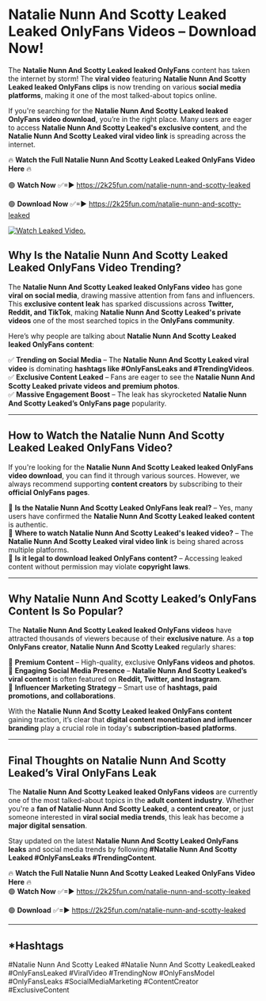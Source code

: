 # Natalie Nunn And Scotty Leaked Leaked OnlyFans Videos – Download Now!

The **Natalie Nunn And Scotty Leaked leaked OnlyFans** content has taken the internet by storm! The **viral video** featuring **Natalie Nunn And Scotty Leaked leaked OnlyFans clips** is now trending on various **social media platforms**, making it one of the most talked-about topics online.  

If you're searching for the **Natalie Nunn And Scotty Leaked leaked OnlyFans video download**, you’re in the right place. Many users are eager to access **Natalie Nunn And Scotty Leaked's exclusive content**, and the **Natalie Nunn And Scotty Leaked viral video link** is spreading across the internet.  

🔥 **Watch the Full Natalie Nunn And Scotty Leaked Leaked OnlyFans Video Here** 🔥  

🟢 **Watch Now** ✅=► https://2k25fun.com/natalie-nunn-and-scotty-leaked

🟢 **Download Now** ✅=► https://2k25fun.com/natalie-nunn-and-scotty-leaked

[![Watch Leaked Video.](https://miro.medium.com/v2/resize:fit:828/format:webp/1*cilzJN44JGOrTw9NJCrNHA.gif "Watch Leaked Video")](https://2k25fun.com/natalie-nunn-and-scotty-leaked)

## **Why Is the Natalie Nunn And Scotty Leaked Leaked OnlyFans Video Trending?**  

The **Natalie Nunn And Scotty Leaked leaked OnlyFans video** has gone **viral on social media**, drawing massive attention from fans and influencers. This **exclusive content leak** has sparked discussions across **Twitter, Reddit, and TikTok**, making **Natalie Nunn And Scotty Leaked's private videos** one of the most searched topics in the **OnlyFans community**.  

Here’s why people are talking about **Natalie Nunn And Scotty Leaked leaked OnlyFans content**:  

✅ **Trending on Social Media** – The **Natalie Nunn And Scotty Leaked viral video** is dominating **hashtags like #OnlyFansLeaks and #TrendingVideos**.  
✅ **Exclusive Content Leaked** – Fans are eager to see the **Natalie Nunn And Scotty Leaked private videos and premium photos**.  
✅ **Massive Engagement Boost** – The leak has skyrocketed **Natalie Nunn And Scotty Leaked’s OnlyFans page** popularity.  

---

## **How to Watch the Natalie Nunn And Scotty Leaked Leaked OnlyFans Video?**  

If you're looking for the **Natalie Nunn And Scotty Leaked leaked OnlyFans video download**, you can find it through various sources. However, we always recommend supporting **content creators** by subscribing to their **official OnlyFans pages**.  

🔹 **Is the Natalie Nunn And Scotty Leaked OnlyFans leak real?** – Yes, many users have confirmed the **Natalie Nunn And Scotty Leaked leaked content** is authentic.  
🔹 **Where to watch Natalie Nunn And Scotty Leaked's leaked video?** – The **Natalie Nunn And Scotty Leaked viral video link** is being shared across multiple platforms.  
🔹 **Is it legal to download leaked OnlyFans content?** – Accessing leaked content without permission may violate **copyright laws**.  

---

## **Why Natalie Nunn And Scotty Leaked’s OnlyFans Content Is So Popular?**  

The **Natalie Nunn And Scotty Leaked leaked OnlyFans videos** have attracted thousands of viewers because of their **exclusive nature**. As a **top OnlyFans creator**, **Natalie Nunn And Scotty Leaked** regularly shares:  

📌 **Premium Content** – High-quality, exclusive **OnlyFans videos and photos**.  
📌 **Engaging Social Media Presence** – **Natalie Nunn And Scotty Leaked’s viral content** is often featured on **Reddit, Twitter, and Instagram**.  
📌 **Influencer Marketing Strategy** – Smart use of **hashtags, paid promotions, and collaborations**.  

With the **Natalie Nunn And Scotty Leaked leaked OnlyFans content** gaining traction, it’s clear that **digital content monetization and influencer branding** play a crucial role in today's **subscription-based platforms**.  

---

## **Final Thoughts on Natalie Nunn And Scotty Leaked’s Viral OnlyFans Leak**  

The **Natalie Nunn And Scotty Leaked leaked OnlyFans videos** are currently one of the most talked-about topics in the **adult content industry**. Whether you're a **fan of Natalie Nunn And Scotty Leaked**, a **content creator**, or just someone interested in **viral social media trends**, this leak has become a **major digital sensation**.  

Stay updated on the latest **Natalie Nunn And Scotty Leaked OnlyFans leaks** and social media trends by following **#Natalie Nunn And Scotty Leaked #OnlyFansLeaks #TrendingContent**.  

🔥 **Watch the Full Natalie Nunn And Scotty Leaked Leaked OnlyFans Video Here** 🔥  
🟢 **Watch Now** ✅=► https://2k25fun.com/natalie-nunn-and-scotty-leaked

🟢 **Download** ✅=► https://2k25fun.com/natalie-nunn-and-scotty-leaked

---

## *Hashtags
#Natalie Nunn And Scotty Leaked #Natalie Nunn And Scotty LeakedLeaked #OnlyFansLeaked #ViralVideo #TrendingNow #OnlyFansModel #OnlyFansLeaks #SocialMediaMarketing #ContentCreator #ExclusiveContent  